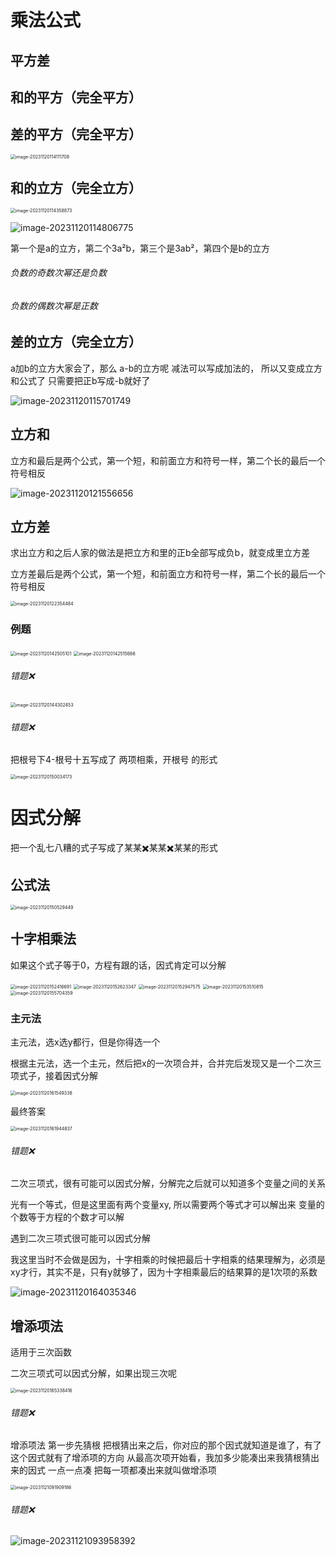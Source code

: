 # 乘法公式

## 平方差

## 和的平方（完全平方）

## 差的平方（完全平方）

<img src="/Users/yuebinghui/Documents/program/github/note/images/image-20231120114111708.png" alt="image-20231120114111708" style="zoom:50%;" />

## 和的立方（完全立方）

<img src="/Users/yuebinghui/Documents/program/github/note/images/image-20231120114358873.png" alt="image-20231120114358873" style="zoom:50%;" />

![image-20231120114806775](/Users/yuebinghui/Documents/program/github/note/images/image-20231120114806775.png)

第一个是a的立方，第二个3a²b，第三个是3ab²，第四个是b的立方

###### 负数的奇数次幂还是负数

###### 负数的偶数次幂是正数

## 差的立方（完全立方）

a加b的立方大家会了，那么
a-b的立方呢
减法可以写成加法的，
所以又变成立方和公式了
只需要把正b写成-b就好了

![image-20231120115701749](/Users/yuebinghui/Documents/program/github/note/images/image-20231120115701749.png)

## 立方和

立方和最后是两个公式，第一个短，和前面立方和符号一样，第二个长的最后一个符号相反

![image-20231120121556656](/Users/yuebinghui/Documents/program/github/note/images/image-20231120121556656.png)

##  立方差

求出立方和之后人家的做法是把立方和里的正b全部写成负b，就变成里立方差

立方差最后是两个公式，第一个短，和前面立方和符号一样，第二个长的最后一个符号相反

<img src="/Users/yuebinghui/Documents/program/github/note/images/image-20231120122354484.png" alt="image-20231120122354484" style="zoom:50%;" />

### 例题

<img src="/Users/yuebinghui/Documents/program/github/note/images/image-20231120142505101.png" alt="image-20231120142505101" style="zoom: 50%;" />

<img src="/Users/yuebinghui/Documents/program/github/note/images/image-20231120142515666.png" alt="image-20231120142515666" style="zoom:50%;" />

###### 错题❌

<img src="/Users/yuebinghui/Documents/program/github/note/images/image-20231120144302453.png" alt="image-20231120144302453" style="zoom:50%;" />

###### 错题❌

把根号下4-根号十五写成了    两项相乘，开根号     的形式

<img src="/Users/yuebinghui/Documents/program/github/note/images/image-20231120150034173.png" alt="image-20231120150034173" style="zoom:50%;" />

# 因式分解

把一个乱七八糟的式子写成了某某✖️某某✖️某某的形式

## 公式法

<img src="/Users/yuebinghui/Documents/program/github/note/images/image-20231120150529449.png" alt="image-20231120150529449" style="zoom:50%;" />

## 十字相乘法

如果这个式子等于0，方程有跟的话，因式肯定可以分解

<img src="/Users/yuebinghui/Documents/program/github/note/images/image-20231120152416691.png" alt="image-20231120152416691" style="zoom:50%;" />

<img src="/Users/yuebinghui/Documents/program/github/note/images/image-20231120152623347.png" alt="image-20231120152623347" style="zoom:50%;" />

<img src="/Users/yuebinghui/Documents/program/github/note/images/image-20231120152947575.png" alt="image-20231120152947575" style="zoom:50%;" />

<img src="/Users/yuebinghui/Documents/program/github/note/images/image-20231120153510815.png" alt="image-20231120153510815" style="zoom:50%;" />

<img src="/Users/yuebinghui/Documents/program/github/note/images/image-20231120155704359.png" alt="image-20231120155704359" style="zoom:50%;" />

### 主元法

主元法，选x选y都行，但是你得选一个

根据主元法，选一个主元，然后把x的一次项合并，合并完后发现又是一个二次三项式子，接着因式分解

<img src="/Users/yuebinghui/Documents/program/github/note/images/image-20231120161549338.png" alt="image-20231120161549338" style="zoom:50%;" />



最终答案

<img src="/Users/yuebinghui/Documents/program/github/note/images/image-20231120161944837.png" alt="image-20231120161944837" style="zoom:50%;" />

###### 错题❌

二次三项式，很有可能可以因式分解，分解完之后就可以知道多个变量之间的关系

 光有一个等式，但是这里面有两个变量xy,
所以需要两个等式才可以解出来
变量的个数等于方程的个数才可以解

遇到二次三项式很可能可以因式分解

我这里当时不会做是因为，十字相乘的时候把最后十字相乘的结果理解为，必须是xy才行，其实不是，只有y就够了，因为十字相乘最后的结果算的是1次项的系数

![image-20231120164035346](/Users/yuebinghui/Documents/program/github/note/images/image-20231120164035346.png)

## 增添项法

适用于三次函数

二次三项式可以因式分解，如果出现三次呢

<img src="/Users/yuebinghui/Documents/program/github/note/images/image-20231120165338416.png" alt="image-20231120165338416" style="zoom:50%;" />

###### 错题❌

增添项法
第一步先猜根
把根猜出来之后，你对应的那个因式就知道是谁了，有了这个因式就有了增添项的方向
从最高次项开始看，我加多少能凑出来我猜根猜出来的因式
一点一点凑
把每一项都凑出来就叫做增添项

<img src="/Users/yuebinghui/Documents/program/github/note/images/image-20231121091909186.png" alt="image-20231121091909186" style="zoom:50%;" />

###### 错题❌

![image-20231121093958392](/Users/yuebinghui/Documents/program/github/note/images/image-20231121093958392.png)

# 